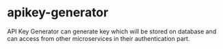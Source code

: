 # apikey-generator
API Key Generator can generate key which will be stored on database and can access from other microservices in their authentication part.
